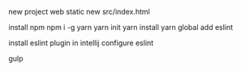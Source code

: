 new project web static
new src/index.html

install npm
npm i -g yarn
yarn init
yarn install
yarn global add eslint

install eslint plugin in intellij
configure eslint

gulp
